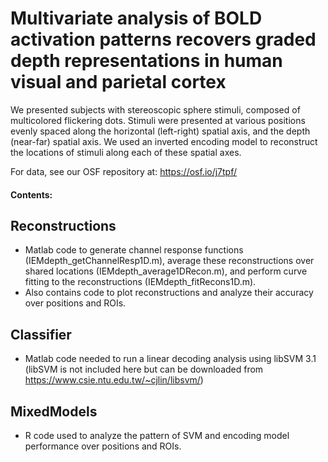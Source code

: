 # Multivariate analysis of BOLD activation patterns recovers graded depth representations in human visual and parietal cortex
We presented subjects with stereoscopic sphere stimuli, composed of multicolored flickering dots. Stimuli were presented at various positions evenly spaced along the horizontal (left-right) spatial axis, and the depth (near-far) spatial axis. We used an inverted encoding model to reconstruct the locations of stimuli along each of these spatial axes.

For data, see our OSF repository at: https://osf.io/j7tpf/

#### Contents:

## Reconstructions 
- Matlab code to generate channel response functions (IEMdepth_getChannelResp1D.m), average these reconstructions over shared locations (IEMdepth_average1DRecon.m), and perform curve fitting to the reconstructions (IEMdepth_fitRecons1D.m). 
- Also contains code to plot reconstructions and analyze their accuracy over positions and ROIs.
## Classifier
- Matlab code needed to run a linear decoding analysis using libSVM 3.1 (libSVM is not included here but can be downloaded from https://www.csie.ntu.edu.tw/~cjlin/libsvm/)
## MixedModels
- R code used to analyze the pattern of SVM and encoding model performance over positions and ROIs.
